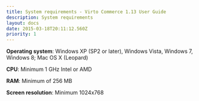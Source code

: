 ```yaml
---
title: System requirements - Virto Commerce 1.13 User Guide
description: System requirements
layout: docs
date: 2015-03-18T20:11:12.560Z
priority: 1
---
```

**Operating system**: Windows XP (SP2 or later), Windows Vista, Windows 7, Windows 8; Mac OS X (Leopard)

**CPU**: Minimum 1 GHz Intel or AMD

**RAM**: Minimum of 256 MB

**Screen resolution**: Minimum 1024x768